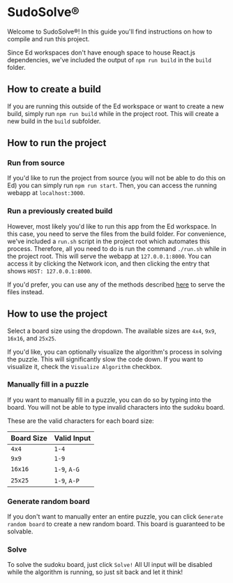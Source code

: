 # SudoSolve®

Welcome to SudoSolve®! In this guide you'll find instructions on how to compile and run this project.

Since Ed workspaces don't have enough space to house React.js dependencies, we've included the output of `npm run build` in the `build` folder.

## How to create a build

If you are running this outside of the Ed workspace or want to create a new build, simply run `npm run build` while in the project root. This will create a new build in the `build` subfolder.

## How to run the project

### Run from source

If you'd like to run the project from source (you will not be able to do this on Ed) you can simply run `npm run start`. Then, you can access the running webapp at `localhost:3000`.

### Run a previously created build

However, most likely you'd like to run this app from the Ed workspace. In this case, you need to serve the files from the build folder. For convenience, we've included a `run.sh` script in the project root which automates this process. Therefore, all you need to do is run the command `./run.sh` while in the project root. This will serve the webapp at `127.0.0.1:8000`. You can access it by clicking the Network icon, and then clicking the entry that shows `HOST: 127.0.0.1:8000`.

If you'd prefer, you can use any of the methods described [here](https://gist.github.com/willurd/5720255) to serve the files instead.

## How to use the project

Select a board size using the dropdown. The available sizes are `4x4`, `9x9`, `16x16`, and `25x25`.

If you'd like, you can optionally visualize the algorithm's process in solving the puzzle. This will significantly slow the code down. If you want to visualize it, check the `Visualize Algorithm` checkbox.

### Manually fill in a puzzle

If you want to manually fill in a puzzle, you can do so by typing into the board. You will not be able to type invalid characters into the sudoku board.

These are the valid characters for each board size:

| Board Size | Valid Input  |
| ---------- | ------------ |
| `4x4`      | `1-4`        |
| `9x9`      | `1-9`        |
| `16x16`    | `1-9`, `A-G` |
| `25x25`    | `1-9`, `A-P` |

### Generate random board

If you don't want to manually enter an entire puzzle, you can click `Generate random board` to create a new random board. This board is guaranteed to be solvable.

### Solve

To solve the sudoku board, just click `Solve!` All UI input will be disabled while the algorithm is running, so just sit back and let it think!